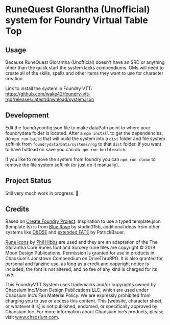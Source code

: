 # RuneQuest Glorantha (Unofficial) system for Foundry Virtual Table Top

## Usage

Because RuneQuest Glorantha (Unofficial) doesn't have an SRD or anything other than the quick start the system lacks compendiums. GMs will need to create all of the skills, spells and other items they want to use for character creation.

Link to install the system in Foundry VTT: https://github.com/wake42/foundry-vtt-rqg/releases/latest/download/system.json

## Development

Edit the foundryconfig.json file to make dataPath point to where your foundrydata folder is located.
After a `npm install` to get the dependencies, do `npm run build` that will build the system into a `dist` folder and file system softlink from `foundrydata/Data/systems/rqg` to that `dist` folder.
If you want to have hotload on save you can do `npm run build:watch`. 

If you like to remove the system from foundry you can `npm run clean` to remove the file system softlink (or just do it manually).

## Project Status

Still very much work in progress. 🚧

## Credits

Based on [Create Foundry Project](https://www.npmjs.com/package/create-foundry-project). Inspiration to use a typed template.json (template.ts) is from [Blue Rose](https://gitlab.com/studio315b/blue-rose) by studio315b, additional ideas from other systems like [D&D5E](https://gitlab.com/foundrynet/dnd5e) and [extended FATE](https://github.com/anvil-vtt/FATEx) by PatrickBauer.

[Rune icons](https://runequest-glorantha.fandom.com/wiki/Category:Runes) by [Phil Hibbs](https://basicroleplaying.org/profile/9-philhibbs) are used and they are an adaptation of the The Glorantha Core Runes font and Sorcery rune files are copyright © 2019 Moon Design Publications. Permission is granted for use in products in Chaosium’s Jonstown Compendium on DriveThruRPG. It is also granted for personal and fanzine use, as long as a credit and copyright notice is included, the font is not altered, and no fee of any kind is charged for its use.

This FoundryVTT System uses trademarks and/or copyrights owned by Chaosium Inc/Moon Design Publications LLC, which are used under Chaosium Inc’s Fan Material Policy. We are expressly prohibited from charging you to use or access this content. This [website, character sheet, or whatever it is] is not published, endorsed, or specifically approved by Chaosium Inc. For more information about Chaosium Inc’s products, please visit www.chaosium.com.
